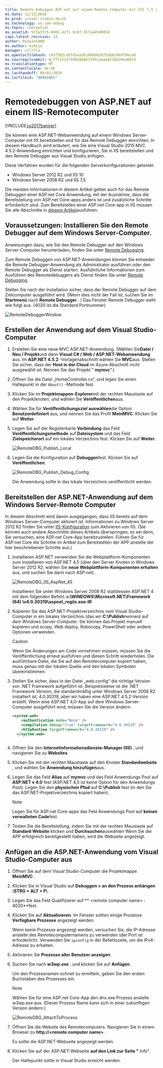 ```yaml
---
title: Remote Debuggen ASP.net auf einem Remote Computer mit IIS 7,5 | Microsoft-Dokumentation
ms.date: 11/15/2016
ms.prod: visual-studio-dev14
ms.technology: vs-ide-debug
ms.topic: conceptual
ms.assetid: 573a3fc5-6901-41f1-bc87-557aa45d8858
caps.latest.revision: 13
author: MikeJo5000
ms.author: mikejo
manager: jillfra
ms.openlocfilehash: c43f392cddfd5ea36180d9b2675db82469f86ce0
ms.sourcegitcommit: 6cfffa72af599a9d667249caaaa411bb28ea69fd
ms.translationtype: MT
ms.contentlocale: de-DE
ms.lasthandoff: 09/02/2020
ms.locfileid: "90841061"
---
```

# <a name="remote-debugging-aspnet-on-a-remote-iis-computer"></a>Remotedebuggen von ASP.NET auf einem IIS-Remotecomputer
[!INCLUDE[vs2017banner](../includes/vs2017banner.md)]

Sie können eine ASP.NET-Webanwendung auf einem Windows Server-Computer mit IIS bereitstellen und für das Remote Debuggen einrichten. In diesem Handbuch wird erläutert, wie Sie eine Visual Studio 2015 MVC 4.5.2-Anwendung einrichten und konfigurieren, Sie in IIS bereitstellen und den Remote Debugger aus Visual Studio anfügen.

Diese Verfahren wurden für die folgenden Serverkonfigurationen getestet:
* Windows Server 2012 R2 und IIS 10
* Windows Server 2008 R2 und IIS 7,5

Die meisten Informationen in diesem Artikel gelten auch für das Remote Debuggen einer ASP.net Core Anwendung, mit der Ausnahme, dass die Bereitstellung von ASP.net Core-apps anders ist und zusätzliche Schritte erforderlich sind. Zum Bereitstellen einer ASP.net Core-app in IIS müssen Sie alle Abschnitte in [diesem Artikel](https://docs.asp.net/en/latest/publishing/iis.html)ausführen.

## <a name="prerequisites-install-the-remote-debugger-on-the-windows-server-computer"></a>Voraussetzungen: Installieren Sie den Remote Debugger auf dem Windows Server-Computer.

Anweisungen dazu, wie Sie den Remote Debugger auf den Windows Server-Computer herunterladen, finden Sie unter [Remote Debugging](../debugger/remote-debugging.md).

Zum Remote Debuggen von ASP.NET-Anwendungen können Sie entweder die Remote Debugger-Anwendung als Administrator ausführen oder den Remote Debugger als Dienst starten. Ausführliche Informationen zum Ausführen des Remotedebuggers als Dienst finden Sie unter [Remote Debugging](../debugger/remote-debugging.md).

Stellen Sie nach der Installation sicher, dass der Remote Debugger auf dem Zielcomputer ausgeführt wird. (Wenn dies nicht der Fall ist, suchen Sie im **Startmenü** nach **Remote Debugger** . ) Das Fenster Remote Debugger sieht wie folgt aus. (4020 ist die Standard Portnummer)

![RemoteDebuggerWindow](../debugger/media/remotedebuggerwindow.png "RemoteDebuggerWindow")
  
## <a name="create-the-application-on-the-visual-studio-computer"></a>Erstellen der Anwendung auf dem Visual Studio-Computer  
  
1. Erstellen Sie eine neue MVC ASP.NET-Anwendung. (Wählen Sie**Datei / Neu / Projekt**und dann **Visual C# / Web / ASP.NET-Webanwendung** aus. Im **ASP.NET 4.5.2** -Vorlagenabschnitt wählen Sie **MVC**aus. Stellen Sie sicher, dass der **Host in der Cloud** im Azure-Abschnitt nicht ausgewählt ist. Nennen Sie das Projekt " **mymvc**".)
1. Öffnen Sie die Datei „HomeController.cs“, und legen Sie einen Haltepunkt in der `About()` -Methode fest.
1. Klicken Sie im **Projektmappen-Explorer**mit der rechten Maustaste auf den Projektknoten, und wählen Sie **Veröffentlichen**aus.
1. Wählen Sie für **Veröffentlichungsziel auswählen**die Option **Benutzerdefiniert** aus, und nennen Sie das Profil **MeinMVC**. Klicken Sie auf **Weiter**.
1. Legen Sie auf der Registerkarte **Verbindung** das Feld **Veröffentlichungsmethode** auf **Dateisystem** und das Feld **Zielspeicherort** auf ein lokales Verzeichnis fest. Klicken Sie auf **Weiter**.

    ![RemoteDBG_Publish_Local](../debugger/media/remotedbg-publish-local.png "RemoteDBG_Publish_Local")
1. Legen Sie die Konfiguration auf **Debuggen**fest. Klicken Sie auf **Veröffentlichen**.

    ![RemoteDBG_Publish_Debug_Config](../debugger/media/remotedbg-publish-debug-config.png "RemoteDBG_Publish_Debug_Config")
    
    Die Anwendung sollte in das lokale Verzeichnis veröffentlicht werden.

## <a name="deploy-the-aspnet-application-on-the-windows-server-remote-computer"></a><a name="BKMK_deploy_asp_net"></a> Bereitstellen der ASP.NET-Anwendung auf dem Windows Server-Remote Computer

 In diesem Abschnitt wird davon ausgegangen, dass IIS bereits auf dem Windows Server-Computer aktiviert ist. Informationen zu Windows Server 2012 R2 finden Sie unter [IIS-Konfiguration](https://docs.asp.net/en/latest/publishing/iis.html#iis-configuration) zum Aktivieren von IIS. (Sie können auch andere Abschnitte dieses Artikels überspringen, es sei denn, Sie versuchen, eine ASP.net Core-App bereitzustellen. Führen Sie für ASP.net Core die Schritte im Artikel zum Bereitstellen der APP anstelle der hier beschriebenen Schritte aus.)
1. Installieren ASP.NET verwenden Sie die Webplattform-Komponenten zum Installieren von ASP.NET 4,5 (über den Server Knoten in Windows Server 2012 R2, wählen Sie **neue Webplattform-Komponenten erhalten** aus, und suchen Sie dann nach ASP.net).

    ![RemoteDBG_IIS_AspNet_45](../debugger/media/remotedbg-iis-aspnet-45.png "RemoteDBG_IIS_AspNet_45")

    Installieren Sie unter Windows Server 2008 R2 stattdessen ASP.NET 4 mit dem folgenden Befehl:   **c:\WINDOWS\Microsoft.NET\Framework (64) \v4.0.30319\aspnet_regiis.exe-IR**
1. Kopieren Sie das ASP.NET-Projektverzeichnis vom Visual Studio-Computer in ein lokales Verzeichnis (das wir **C:\Publish**nennen) auf dem Windows Server-Computer. Sie können das Projekt manuell kopieren und xcopy, Web deploy, Robocopy, PowerShell oder andere Optionen verwenden.

    > [!CAUTION]
    > Wenn Sie Änderungen am Code vornehmen müssen, müssen Sie die Veröffentlichung erneut ausführen und diesen Schritt wiederholen. Die ausführbare Datei, die Sie auf den Remotecomputer kopiert haben, muss genau mit der lokalen Quelle und den lokalen Symbolen übereinstimmen.
1. Stellen Sie sicher, dass in der Datei „web.config“ die richtige Version von .NET Framework aufgeführt ist.  Beispielsweise ist die .NET Framework Version, die standardmäßig unter Windows Server 2008 R2 installiert ist, 4.0.30319, aber wir haben eine ASP.NET 4.5.2-Version erstellt. Wenn eine ASP.NET 4,0-App auf dem Windows Server-Computer ausgeführt wird, müssen Sie die Version ändern:
  
    ```xml
    <system.web>
        <authentication mode="None" />  
        <compilation debug="true" targetFramework="4.0.30319" />
        <httpRuntime targetFramework="4.0.30319" />
      </system.web>
  
    ```

1. Öffnen Sie den **Internetinformationsdienste-Manager (IIS)** , und navigieren Sie zu **Websites**.
1. Klicken Sie mit der rechten Maustaste auf den Knoten **Standardwebsite** , und wählen Sie **Anwendung hinzufügen**aus.
1. Legen Sie das Feld **Alias** auf **mymvc** und das Feld Anwendungs Pool auf **ASP.NET v 4.0** fest (ASP.NET 4,5 ist keine Option für den Anwendungs Pool). Legen Sie den **physischen Pfad** auf **C:\Publish** fest (in den Sie das ASP.NET-Projektverzeichnis kopiert haben).

    >[!NOTE] 
    > Legen Sie für ASP.net Core-apps das Feld Anwendungs Pool auf **keinen verwalteten Code**fest.
1. Testen Sie die Bereitstellung, indem Sie mit der rechten Maustaste auf **Standard Website** klicken und **Durchsuchen**auswählen
    Wenn Sie die APP erfolgreich bereitgestellt haben, wird die Webseite angezeigt.

## <a name="attach-to-the-aspnet-application-from-the-visual-studio-computer"></a>Anfügen an die ASP.NET-Anwendung vom Visual Studio-Computer aus

1. Öffnen Sie auf dem Visual Studio-Computer die Projektmappe **MeinMVC** .
1. Klicken Sie in Visual Studio auf **Debuggen > an den Prozess anhängen** (**STRG + ALT + P**).
1. Legen Sie das Feld Qualifizierer auf ** \<remote computer name> : 4020**fest.
1. Klicken Sie auf **Aktualisieren**.
    Im Fenster sollten einige Prozesse **Verfügbare Prozesse** angezeigt werden.

    Wenn keine Prozesse angezeigt werden, versuchen Sie, die IP-Adresse anstelle des Remotecomputernamens zu verwenden (der Port ist erforderlich). Verwenden Sie `ipconfig` in der Befehlszeile, um die IPv4-Adresse zu erhalten.
1. Aktivieren Sie  **Prozesse aller Benutzer anzeigen**.
1. Suchen Sie nach **w3wp.exe** , und klicken Sie auf **Anfügen**.

     Um den Prozessnamen schnell zu ermitteln, geben Sie den ersten Buchstaben des Prozesses ein.
     
    >[!NOTE]
    > Wählen Sie für eine ASP.net Core-App den dnx.exe Prozess anstelle w3wp.exe aus. (Dieser Prozess Name kann sich in einer zukünftigen Version ändern.)

    ![RemoteDBG_AttachToProcess](../debugger/media/remotedbg-attachtoprocess.png "RemoteDBG_AttachToProcess")

1. Öffnen Sie die Website des Remotecomputers. Navigieren Sie in einem Browser zu **http://\<remote computer name>** .
    
    Es sollte die ASP.NET-Webseite angezeigt werden.
1. Klicken Sie auf der ASP.NET-Webseite **auf den Link zur Seite "** Info".

    Der Haltepunkt sollte in Visual Studio erreicht werden.
